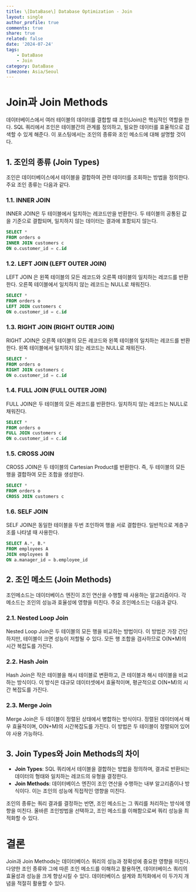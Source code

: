 ```yaml
---
title: \[DataBase\] Database Optimization - Join
layout: single
author_profile: true
comments: true
share: true
related: false
date: '2024-07-24'
tags:
    - DataBase
    - Join
category: DataBase
timezone: Asia/Seoul
---
```


# Join과 Join Methods
데이터베이스에서 여러 테이블의 데이터를 결합할 떄 조인(Join)은 핵심적인 역할을 한다. 
SQL 쿼리에서 조인은 테이블간의 관계를 정의하고, 필요한 데이터를 효율적으로 검색할 수 있게 해준다.
이 포스팅에서는 조인의 종류와 조인 메소드에 대해 설명할 것이다.

## 1. 조인의 종류 (Join Types)
조인은 데이터베이스에서 테이블을 결합하여 관련 데이터를 조회하는 방법을 정의한다. 주요 조인 종류는 다음과 같다.

### 1.1. INNER JOIN
INNER JOIN은 두 테이블에서 일치하는 레코드만을 반환한다. 두 테이블의 공통된 값을 기준으로 결합되며, 일치하지 않는 데이터는 결과에 포함되지 않는다.
```sql
SELECT *
FROM orders o
INNER JOIN customers c
ON o.customer_id = c.id
```

### 1.2. LEFT JOIN (LEFT OUTER JOIN)
LEFT JOIN 은 왼쪽 테이블의 모든 레코드와 오른쪽 테이블의 일치하는 레코드를 반환한다. 오른쪽 테이블에서 일치하지 않는 레코드는 NULL로 채워진다.
```sql
SELECT *
FROM orders o
LEFT JOIN customers c
ON o.customer_id = c.id
```

### 1.3. RIGHT JOIN (RIGHT OUTER JOIN)
RIGHT JOIN은 오른쪽 테이블의 모든 레코드와 왼쪽 테이블의 일치하는 레코드를 반환한다. 왼쪽 테이블에서 일치하지 않는 레코드는 NULL로 채워진다.
```sql
SELECT *
FROM orders o
RIGHT JOIN customers c
ON o.customer_id = c.id
```

### 1.4. FULL JOIN (FULL OUTER JOIN)
FULL JOIN은 두 테이블의 모든 레코드를 반환한다. 일치하지 않는 레코드는 NULL로 채워진다.
```sql
SELECT *
FROM orders o
FULL JOIN customers c
ON o.customer_id = c.id
```

### 1.5. CROSS JOIN
CROSS JOIN은 두 테이블의 Cartesian Product를 반환한다. 즉, 두 테이블의 모든 행을 결합하여 모든 조합을 생성한다.
```sql
SELECT *
FROM orders o
CROSS JOIN customers c
```

### 1.6. SELF JOIN
SELF JOIN은 동일한 테이블을 두번 조인하여 행을 서로 결합한다. 일반적으로 계층구조를 나타낼 때 사용한다.
```sql
SELECT A.*, B.*
FROM employees A
JOIN employees B
ON a.manager_id = b.employee_id
```

## 2. 조인 메소드 (Join Methods)
조인메소드는 데이터베이스 엔진이 조인 연산을 수행할 때 사용하는 알고리즘이다. 각 메소드는 조인의 성능과 효율성에 영향을 미친다. 주요 조인메소드는 다음과 같다.

### 2.1. Nested Loop Join
Nested Loop Join은 두 테이블의 모든 행을 비교하는 방법이다. 이 방법은 가장 간단하지만, 테이블이 크면 성능이 저할될 수 있다. 모든 행 조합을 검사하므로 O(N*M)의 시간 복잡도를 가진다.

### 2.2. Hash Join
Hash Join은 작은 테이블을 해시 테이블로 변환하고, 큰 테이블과 해시 테이블을 비교하는 방식이다. 이 방식은 대규모 데이터셋에서 효율적이며, 평균적으로 O(N+M)의 시간 복잡도를 가진다.

### 2.3. Merge Join
Merge Join은 두 테이블이 정렬된 상태에서 병합하는 방식이다. 정렬된 데이터에서 매우 효율적이며, O(N+M)의 시간복잡도를 가진다. 이 방법은 두 테이블이 정렬되어 있어야 사용 가능하다.

## 3. Join Types와 Join Methods의 차이
* **Join Types**: SQL 쿼리에서 테이블을 결합하는 방법을 정의하며, 결과로 반환되는 데이터의 형태와 일치하는 레코드의 유형을 결정한다.
* **Join Methods**: 데이터베이스 엔진이 조인 연산을 수행하는 내부 알고리즘이나 방식이다. 이는 조인의 성능에 직접적인 영향을 미친다.

조인의 종류는 쿼리 결과를 결정하는 반면, 조인 메소드는 그 쿼리를 처리하는 방식에 영향을 미친다. 올바른 조인방법을 선택하고, 조인 메소드를 이해함으로써 쿼리 성능을 최적화할 수 있다.

# 결론
Join과 Join Methods는 데이터베이스 쿼리의 성능과 정확성에 중요한 영향을 미친다. 다양한 조인 종류와 그에 따른 조인 메소드를 이해하고 활용하면, 데이터베이스 쿼리의 효율성과 성능을 크게 향상시킬 수 있다.
데이터베이스 설계와 최적화에서 이 두가지 개념을 적절히 활용할 수 있다.